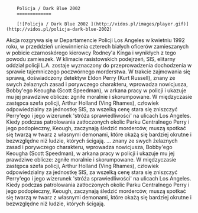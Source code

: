 
        Policja / Dark Blue 2002 
        =============
        
        [![Policja / Dark Blue 2002 ](http://vidos.pl/images/player.gif)](http://vidos.pl/policja-dark-blue-2002)
        
        
 Akcja rozgrywa się w Departamencie Policji Los Angeles w kwietniu 1992 roku, w przeddzień uniewinnienia czterech białych oficerów zamieszanych w pobicie czarnoskórego kierowcy Rodney'a Kinga i wynikłych z tego powodu zamieszek. W klimacie rasistowskich podejrzeń, SIS, elitarny oddział policji L.A. zostaje wyznaczony do przeprowadzenia dochodzenia w sprawie tajemniczego poczwórnego morderstwa. W trakcie zajmowania się sprawą, doświadczony detektyw Eldon Perry (Kurt Russell), znany ze swych żelaznych zasad i porywczego charakteru, wprowadza nowicjusza, Bobby'ego Keougha (Scott Speedman), w arkana pracy w policji i ukazuje mu jej prawdziwe oblicze: zgniłe moralnie i skorumpowane. W międzyczasie zastępca szefa policji, Arthur Holland (Ving Rhames), człowiek odpowiedzialny za jednostkę SIS, za wszelką cenę stara się zniszczyć Perry'ego i jego wizerunek 'stróża sprawiedliwości' na ulicach Los Angeles. Kiedy podczas patrolowania zatłoczonych okolic Parku Centralnego Perry i jego podopieczny, Keough, zaczynają śledzić morderców, muszą spotkać się twarzą w twarz z własnymi demonami, które okażą się bardziej okrutne i bezwzględne niż ludzie, których ścigają.   ... znany ze swych żelaznych zasad i porywczego charakteru, wprowadza nowicjusza, Bobby'ego Keougha (Scott Speedman), w arkana pracy w policji i ukazuje mu jej prawdziwe oblicze: zgniłe moralnie i skorumpowane. W międzyczasie zastępca szefa policji, Arthur Holland (Ving Rhames), człowiek odpowiedzialny za jednostkę SIS, za wszelką cenę stara się zniszczyć Perry'ego i jego wizerunek 'stróża sprawiedliwości' na ulicach Los Angeles. Kiedy podczas patrolowania zatłoczonych okolic Parku Centralnego Perry i jego podopieczny, Keough, zaczynają śledzić morderców, muszą spotkać się twarzą w twarz z własnymi demonami, które okażą się bardziej okrutne i bezwzględne niż ludzie, których ścigają.
    
